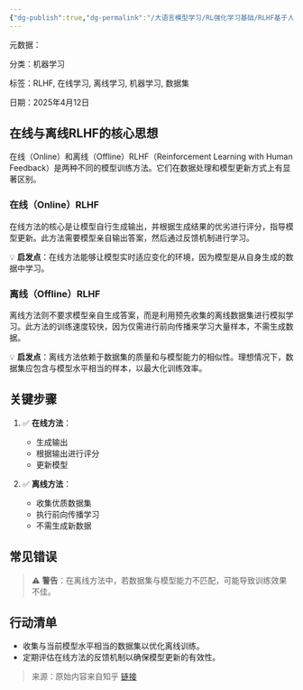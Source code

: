 ```yaml
---
{"dg-publish":true,"dg-permalink":"/大语言模型学习/RL强化学习基础/RLHF基于人类反馈的强化学习/在线与离线RLHF的比较与应用","dg-home":false,"dg-description":"在此输入笔记的描述","dg-hide":false,"dg-hide-title":false,"dg-show-backlinks":true,"dg-show-local-graph":true,"dg-show-inline-title":true,"dg-pinned":false,"dg-passphrase":"在此输入访问密码","dg-enable-mathjax":false,"dg-enable-mermaid":false,"dg-enable-uml":false,"dg-note-icon":0,"dg-enable-dataview":false,"tags":["NLP"],"permalink":"/大语言模型学习/RL强化学习基础/RLHF基于人类反馈的强化学习/在线与离线RLHF的比较与应用/","dgShowBacklinks":true,"dgShowLocalGraph":true,"dgShowInlineTitle":true,"dgPassFrontmatter":true,"noteIcon":0,"created":"2025-04-16T21:16:13.000+08:00","updated":"2025-04-17T09:02:24.000+08:00"}
---
```




元数据：

分类：机器学习

标签：RLHF, 在线学习, 离线学习, 机器学习, 数据集

日期：2025年4月12日



## 在线与离线RLHF的核心思想
在线（Online）和离线（Offline）RLHF（Reinforcement Learning with Human Feedback）是两种不同的模型训练方法。它们在数据处理和模型更新方式上有显著区别。

### 在线（Online）RLHF
在线方法的核心是让模型自行生成输出，并根据生成结果的优劣进行评分，指导模型更新。此方法需要模型亲自输出答案，然后通过反馈机制进行学习。

💡 **启发点**：在线方法能够让模型实时适应变化的环境，因为模型是从自身生成的数据中学习。


### 离线（Offline）RLHF
离线方法则不要求模型亲自生成答案，而是利用预先收集的离线数据集进行模拟学习。此方法的训练速度较快，因为仅需进行前向传播来学习大量样本，不需生成数据。

💡 **启发点**：离线方法依赖于数据集的质量和与模型能力的相似性。理想情况下，数据集应包含与模型水平相当的样本，以最大化训练效率。



## 关键步骤
1. ✅ **在线方法**：
   - 生成输出
   - 根据输出进行评分
   - 更新模型

2. ✅ **离线方法**：
   - 收集优质数据集
   - 执行前向传播学习
   - 不需生成新数据



## 常见错误
> ⚠️ **警告**：在离线方法中，若数据集与模型能力不匹配，可能导致训练效果不佳。



## 行动清单
- 收集与当前模型水平相当的数据集以优化离线训练。
- 定期评估在线方法的反馈机制以确保模型更新的有效性。

> 来源：原始内容来自知乎 [链接](https://www.zhihu.com/question/651021172/answer/3513159005)
